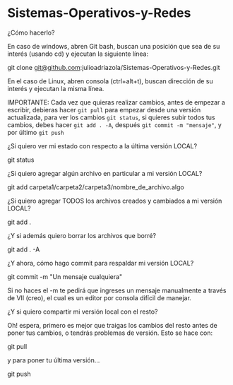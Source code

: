 Sistemas-Operativos-y-Redes
===========================

¿Cómo hacerlo?

En caso de windows, abren Git bash, buscan una posición que sea de su interés (usando cd) y ejecutan la siguiente línea:

git clone git@github.com:julioadriazola/Sistemas-Operativos-y-Redes.git

En el caso de Linux, abren consola (ctrl+alt+t), buscan dirección de su interés y ejecutan la misma línea.



IMPORTANTE:
Cada vez que quieras realizar cambios, antes de empezar a escribir, debieras hacer ```git pull``` para empezar desde una versión actualizada, para ver los cambios ```git status```, si quieres subir todos tus cambios, debes hacer ```git add . -A```, después ```git commit -m "mensaje"```, y por último ```git push```



¿Si quiero ver mi estado con respecto a la última versión LOCAL?

git status

¿Si quiero agregar algún archivo en particular a mi versión LOCAL?

git add carpeta1/carpeta2/carpeta3/nombre_de_archivo.algo

¿Si quiero agregar TODOS los archivos creados y cambiados a mi versión LOCAL?

git add .

¿Y si además quiero borrar los archivos que borré?

git add . -A

¿Y ahora, cómo hago commit para respaldar mi versión LOCAL?

git commit -m "Un mensaje cualquiera"

Si no haces el -m te pedirá que ingreses un mensaje manualmente a través de VII (creo), el cual es un editor por consola difícil de manejar.

¿Y si quiero compartir mi versión local con el resto?

Oh! espera, primero es mejor que traigas los cambios del resto antes de poner tus cambios, o tendrás problemas de versión. Esto se hace con:

git pull

y para poner tu última versión...

git push
